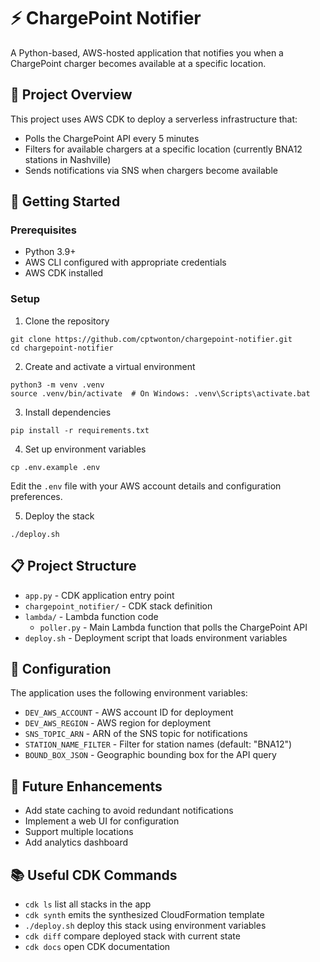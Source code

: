 # ⚡️ ChargePoint Notifier

A Python-based, AWS-hosted application that notifies you when a ChargePoint charger becomes available at a specific location.

## 🎯 Project Overview

This project uses AWS CDK to deploy a serverless infrastructure that:
- Polls the ChargePoint API every 5 minutes
- Filters for available chargers at a specific location (currently BNA12 stations in Nashville)
- Sends notifications via SNS when chargers become available

## 🚀 Getting Started

### Prerequisites
- Python 3.9+
- AWS CLI configured with appropriate credentials
- AWS CDK installed

### Setup

1. Clone the repository
```
git clone https://github.com/cptwonton/chargepoint-notifier.git
cd chargepoint-notifier
```

2. Create and activate a virtual environment
```
python3 -m venv .venv
source .venv/bin/activate  # On Windows: .venv\Scripts\activate.bat
```

3. Install dependencies
```
pip install -r requirements.txt
```

4. Set up environment variables
```
cp .env.example .env
```
Edit the `.env` file with your AWS account details and configuration preferences.

5. Deploy the stack
```
./deploy.sh
```

## 📋 Project Structure

- `app.py` - CDK application entry point
- `chargepoint_notifier/` - CDK stack definition
- `lambda/` - Lambda function code
  - `poller.py` - Main Lambda function that polls the ChargePoint API
- `deploy.sh` - Deployment script that loads environment variables

## 🔧 Configuration

The application uses the following environment variables:
- `DEV_AWS_ACCOUNT` - AWS account ID for deployment
- `DEV_AWS_REGION` - AWS region for deployment
- `SNS_TOPIC_ARN` - ARN of the SNS topic for notifications
- `STATION_NAME_FILTER` - Filter for station names (default: "BNA12")
- `BOUND_BOX_JSON` - Geographic bounding box for the API query

## 📝 Future Enhancements

- Add state caching to avoid redundant notifications
- Implement a web UI for configuration
- Support multiple locations
- Add analytics dashboard

## 📚 Useful CDK Commands

* `cdk ls`          list all stacks in the app
* `cdk synth`       emits the synthesized CloudFormation template
* `./deploy.sh`     deploy this stack using environment variables
* `cdk diff`        compare deployed stack with current state
* `cdk docs`        open CDK documentation

